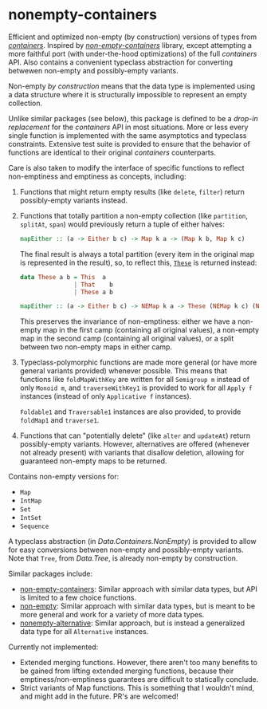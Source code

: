 # nonempty-containers

Efficient and optimized non-empty (by construction) versions of types from
*[containers][]*. Inspired by *[non-empty-containers][]* library, except
attempting a more faithful port (with under-the-hood optimizations) of the full
*containers* API.  Also contains a convenient typeclass abstraction for
converting betwewen non-empty and possibly-empty variants.

[containers]: http://hackage.haskell.org/package/containers
[non-empty-containers]: http://hackage.haskell.org/package/non-empty-containers

Non-empty *by construction* means that the data type is implemented using a
data structure where it is structurally impossible to represent an empty
collection.

Unlike similar packages (see below), this package is defined to be a
*drop-in replacement* for the *containers* API in most situations.  More or
less every single function is implemented with the same asymptotics and
typeclass constraints.  Extensive test suite is provided to ensure that
the behavior of functions are identical to their original *containers*
counterparts.

Care is also taken to modify the interface of specific functions to reflect
non-emptiness and emptiness as concepts, including:

1.  Functions that might return empty results (like `delete`, `filter`) return
    possibly-empty variants instead.

2.  Functions that totally partition a non-empty collection (like `partition`,
    `splitAt`, `span`) would previously return a tuple of either halves:

    ```haskell
    mapEither :: (a -> Either b c) -> Map k a -> (Map k b, Map k c)
    ```

    The final result is always a total partition (every item in the original
    map is represented in the result), so, to reflect this, [`These`][these] is
    returned instead:

    ```haskell
    data These a b = This  a
                   | That    b
                   | These a b

    mapEither :: (a -> Either b c) -> NEMap k a -> These (NEMap k c) (NEMap k c)
    ```

    This preserves the invariance of non-emptiness: either we have a non-empty
    map in the first camp (containing all original values), a non-empty map in
    the second camp (containing all original values), or a split between two
    non-empty maps in either camp.

    [these]: https://hackage.haskell.org/package/these

3.  Typeclass-polymorphic functions are made more general (or have more general
    variants provided) whenever possible.  This means that functions like
    `foldMapWithKey` are written for all `Semigroup m` instead of only `Monoid
    m`, and `traverseWithKey1` is provided to work for all `Apply f` instances
    (instead of only `Applicative f` instances).

    `Foldable1` and `Traversable1` instances are also provided, to provide
    `foldMap1` and `traverse1`.

4.  Functions that can "potentially delete" (like `alter` and `updateAt`)
    return possibly-empty variants.  However, alternatives are offered
    (whenever not already present) with variants that disallow deletion,
    allowing for guaranteed non-empty maps to be returned.

Contains non-empty versions for:

*   `Map`
*   `IntMap`
*   `Set`
*   `IntSet`
*   `Sequence`

A typeclass abstraction (in *Data.Containers.NonEmpty*) is provided to allow
for easy conversions between non-empty and possibly-empty variants.  Note that
`Tree`, from *Data.Tree*, is already non-empty by construction.

Similar packages include:

*   [non-empty-containers][]: Similar approach with similar data types, but API
    is limited to a few choice functions.
*   [non-empty][]: Similar approach with similar data types, but is meant to be
    more general and work for a variety of more data types.
*   [nonempty-alternative][]: Similar approach, but is instead a generalized
    data type for all `Alternative` instances.

[non-empty]: http://hackage.haskell.org/package/non-empty
[nonempty-alternative]: http://hackage.haskell.org/package/nonempty-alternative

Currently not implemented:

*   Extended merging functions.  However, there aren't too many benefits to be
    gained from lifting extended merging functions, because their
    emptiness/non-emptiness guarantees are difficult to statically conclude.
*   Strict variants of Map functions.  This is something that I wouldn't mind,
    and might add in the future.  PR's are welcomed!
